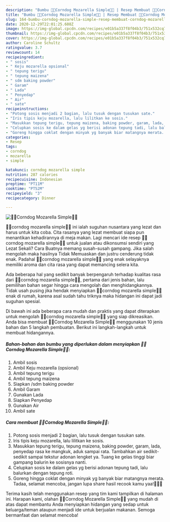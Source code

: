 ```yaml
---
description: "Bumbu 🍖🌭Corndog Mozarella Simple🌭🍖 | Resep Membuat 🍖🌭Corndog Mozarella Simple🌭🍖 Yang Enak Banget"
title: "Bumbu 🍖🌭Corndog Mozarella Simple🌭🍖 | Resep Membuat 🍖🌭Corndog Mozarella Simple🌭🍖 Yang Enak Banget"
slug: 164-bumbu-corndog-mozarella-simple-resep-membuat-corndog-mozarella-simple-yang-enak-banget
date: 2020-12-29T22:01:25.608Z
image: https://img-global.cpcdn.com/recipes/e01b5a337f8f04b3/751x532cq70/🍖🌭corndog-mozarella-simple🌭🍖-foto-resep-utama.jpg
thumbnail: https://img-global.cpcdn.com/recipes/e01b5a337f8f04b3/751x532cq70/🍖🌭corndog-mozarella-simple🌭🍖-foto-resep-utama.jpg
cover: https://img-global.cpcdn.com/recipes/e01b5a337f8f04b3/751x532cq70/🍖🌭corndog-mozarella-simple🌭🍖-foto-resep-utama.jpg
author: Caroline Schultz
ratingvalue: 3.7
reviewcount: 14
recipeingredient:
- " sosis"
- " Keju mozarella opsional"
- " tepung terigu"
- " tepung maizena"
- " sdm baking powder"
- " Garam"
- " Lada"
- " Penyedap"
- " Air"
- " sate"
recipeinstructions:
- "Potong sosis menjadi 2 bagian, lalu tusuk dengan tusukan sate."
- "Iris tipis keju mozarella, lalu lilitkan ke sosis."
- "Masukkan tepung terigu, tepung maizena, baking powder, garam, lada, penyedap rasa ke mangkuk, aduk sampai rata. Tambahkan air sedikit-sedikit sampai tekstur adonan lengket ya. Tuang ke gelas tinggi biar gampang balurin ke sosisnya nanti."
- "Celupkan sosis ke dalam gelas yg berisi adonan tepung tadi, lalu balurkan dengan tepung roti."
- "Goreng hingga coklat dengan minyak yg banyak biar matangnya merata. Tadaa, selamat mencoba, jangan lupa share hasil recook kamu yaa!🤗💓✨"
categories:
- Resep
tags:
- corndog
- mozarella
- simple

katakunci: corndog mozarella simple 
nutrition: 287 calories
recipecuisine: Indonesian
preptime: "PT11M"
cooktime: "PT52M"
recipeyield: "3"
recipecategory: Dinner

---
```



![🍖🌭Corndog Mozarella Simple🌭🍖](https://img-global.cpcdn.com/recipes/e01b5a337f8f04b3/751x532cq70/🍖🌭corndog-mozarella-simple🌭🍖-foto-resep-utama.jpg)


🍖🌭corndog mozarella simple🌭🍖 ini ialah suguhan nusantara yang lezat dan harus untuk kita coba. Cita rasanya yang lezat membuat siapa pun menantikan kehadirannya di meja makan.
Lagi mencari ide resep 🍖🌭corndog mozarella simple🌭🍖 untuk jualan atau dikonsumsi sendiri yang Lezat Sekali? Cara Buatnya memang susah-susah gampang. Jika salah mengolah maka hasilnya Tidak Memuaskan dan justru cenderung tidak enak. Padahal 🍖🌭corndog mozarella simple🌭🍖 yang enak selayaknya memiliki aroma dan cita rasa yang dapat memancing selera kita.



Ada beberapa hal yang sedikit banyak berpengaruh terhadap kualitas rasa dari 🍖🌭corndog mozarella simple🌭🍖, pertama dari jenis bahan, lalu pemilihan bahan segar hingga cara mengolah dan menghidangkannya. Tidak usah pusing jika hendak menyiapkan 🍖🌭corndog mozarella simple🌭🍖 enak di rumah, karena asal sudah tahu triknya maka hidangan ini dapat jadi suguhan spesial.


Di bawah ini ada beberapa cara mudah dan praktis yang dapat diterapkan untuk mengolah 🍖🌭corndog mozarella simple🌭🍖 yang siap dikreasikan. Anda bisa membuat 🍖🌭Corndog Mozarella Simple🌭🍖 menggunakan 10 jenis bahan dan 5 langkah pembuatan. Berikut ini langkah-langkah untuk membuat hidangannya.

<!--inarticleads1-->

##### Bahan-bahan dan bumbu yang diperlukan dalam menyiapkan 🍖🌭Corndog Mozarella Simple🌭🍖:

1. Ambil  sosis
1. Ambil  Keju mozarella (opsional)
1. Ambil  tepung terigu
1. Ambil  tepung maizena
1. Siapkan  /sdm baking powder
1. Ambil  Garam
1. Gunakan  Lada
1. Siapkan  Penyedap
1. Gunakan  Air
1. Ambil  sate




<!--inarticleads2-->

##### Cara membuat 🍖🌭Corndog Mozarella Simple🌭🍖:

1. Potong sosis menjadi 2 bagian, lalu tusuk dengan tusukan sate.
1. Iris tipis keju mozarella, lalu lilitkan ke sosis.
1. Masukkan tepung terigu, tepung maizena, baking powder, garam, lada, penyedap rasa ke mangkuk, aduk sampai rata. Tambahkan air sedikit-sedikit sampai tekstur adonan lengket ya. Tuang ke gelas tinggi biar gampang balurin ke sosisnya nanti.
1. Celupkan sosis ke dalam gelas yg berisi adonan tepung tadi, lalu balurkan dengan tepung roti.
1. Goreng hingga coklat dengan minyak yg banyak biar matangnya merata. Tadaa, selamat mencoba, jangan lupa share hasil recook kamu yaa!🤗💓✨




Terima kasih telah menggunakan resep yang tim kami tampilkan di halaman ini. Harapan kami, olahan 🍖🌭Corndog Mozarella Simple🌭🍖 yang mudah di atas dapat membantu Anda menyiapkan hidangan yang sedap untuk keluarga/teman ataupun menjadi ide untuk berjualan makanan. Semoga bermanfaat dan selamat mencoba!

